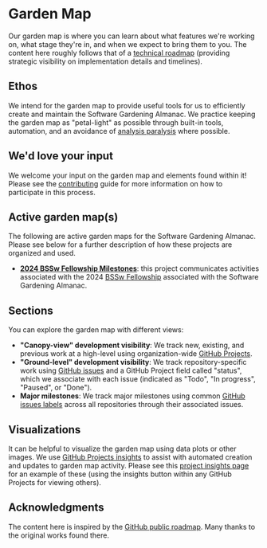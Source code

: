 # Garden Map

Our garden map is where you can learn about what features we're working on, what stage they're in, and when we expect to bring them to you.
The content here roughly follows that of a [technical roadmap](https://en.wikipedia.org/wiki/Technology_roadmap) (providing strategic visibility on implementation details and timelines).

## Ethos

We intend for the garden map to provide useful tools for us to efficiently create and maintain the Software Gardening Almanac.
We practice keeping the garden map as "petal-light" as possible through built-in tools, automation, and an avoidance of [analysis paralysis](https://en.wikipedia.org/wiki/Analysis_paralysis) where possible.

## We'd love your input

We welcome your input on the garden map and elements found within it!
Please see the [contributing](contributing.md) guide for more information on how to participate in this process.

## Active garden map(s)

The following are active garden maps for the Software Gardening Almanac.
Please see below for a further description of how these projects are organized and used.

<!--alex disable fellowship -->

- [__2024 BSSw Fellowship Milestones__](https://github.com/orgs/software-gardening/projects/1): this project communicates activities associated with the 2024 [BSSw Fellowship](https://bssw.io/pages/bssw-fellowship-program) associated with the Software Gardening Almanac.

<!--alex enable fellowship -->

## Sections

You can explore the garden map with different views:

- __"Canopy-view" development visibility__: We track new, existing, and previous work at a high-level using organization-wide [GitHub Projects](https://docs.github.com/en/issues/planning-and-tracking-with-projects/learning-about-projects/about-projects).
- __"Ground-level" development visibility__: We track repository-specific work using [GitHub issues](https://docs.github.com/en/issues/tracking-your-work-with-issues/about-issues) and a GitHub Project field called "status", which we associate with each issue (indicated as "Todo", "In progress", "Paused", or "Done").
- __Major milestones__: We track major milestones using common [GitHub issues labels](https://docs.github.com/en/issues/using-labels-and-milestones-to-track-work/managing-labels) across all repositories through their associated issues.

## Visualizations

It can be helpful to visualize the garden map using data plots or other images.
We use [GitHub Projects insights](https://docs.github.com/en/issues/planning-and-tracking-with-projects/viewing-insights-from-your-project/about-insights-for-projects) to assist with automated creation and updates to garden map activity.
Please see this [project insights page](https://github.com/orgs/software-gardening/projects/1/insights) for an example of these (using the insights button within any GitHub Projects for viewing others).

## Acknowledgments

The content here is inspired by the [GitHub public roadmap](https://github.com/github/roadmap).
Many thanks to the original works found there.
